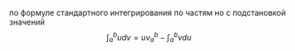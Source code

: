по формуле стандартного интегрирования  по частям но с подстановкой значений $$\int_a^b{udv} = uv_a^b - \int_a^b{vdu}$$
